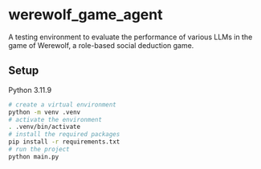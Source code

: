 # werewolf_game_agent

A testing environment to evaluate the performance of various LLMs in the game of Werewolf, a role-based social deduction game.

## Setup

Python 3.11.9

```bash
# create a virtual environment
python -m venv .venv
# activate the environment
. .venv/bin/activate
# install the required packages
pip install -r requirements.txt
# run the project
python main.py
```
